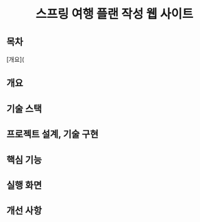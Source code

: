 <h1 align="center"><b>스프링 여행 플랜 작성 웹 사이트</b></h1>

## 목차
[개요](
## 개요
## 기술 스택
## 프로젝트 설계, 기술 구현
## 핵심 기능
## 실행 화면
## 개선 사항
